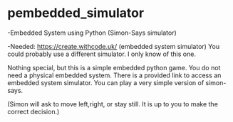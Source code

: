 # pembedded_simulator
-Embedded System using Python (Simon-Says simulator)

-Needed: https://create.withcode.uk/ (embedded system simulator)
  You could probably use a different simulator. I only know of this one.

Nothing special, but this is a simple embedded python game.
You do not need a physical embedded system. There is a provided link to access an embedded system simulator.
You can play a very simple version of simon-says. 

(Simon will ask to move left,right, or stay still. It is up to you to make the correct decision.)
  

  
